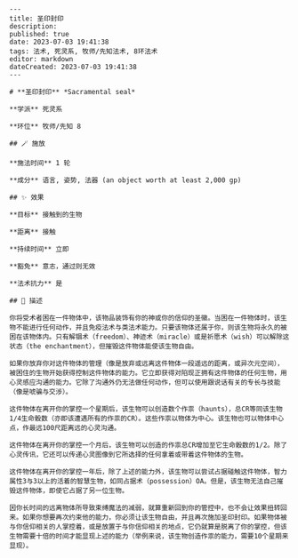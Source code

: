 
    ---
    title: 圣印封印
    description: 
    published: true
    date: 2023-07-03 19:41:38
    tags: 法术, 死灵系, 牧师/先知法术, 8环法术
    editor: markdown
    dateCreated: 2023-07-03 19:41:38
    ---

    # **圣印封印** *Sacramental seal*

    **学派** 死灵系 

    **环位** 牧师/先知 8

    ## 🪄 施放

    **施法时间** 1 轮

    **成分** 语言, 姿势, 法器 (an object worth at least 2,000 gp)

    ## ✨ 效果 

    **目标** 接触到的生物 

    **距离** 接触  

    **持续时间** 立即 

    **豁免** 意志，通过则无效

    **法术抗力** 是

    ## 📖 描述

    你将受术者困在一件物体中，该物品装饰有你的神或你的信仰的圣徽。当困在一件物体时，该生物不能进行任何动作，并且免疫法术与类法术能力。只要该物体还属于你，则该生物将永久的被困在该物体内。只有解锢术（freedom）、神迹术（miracle）或是祈愿术（wish）可以解除这状态（the enchantment），但摧毁这件物体能使该生物自由。

    如果你放弃你对这件物体的管理（像是放弃或远离这件物体一段遥远的距离，或异次元空间），被困住的生物开始获得控制这件物体的能力。它立即获得对陷现正拥有这件物体的任何生物，用心灵感应沟通的能力。它除了沟通外仍无法做任何动作，但可以使用跟说话有关的专长与技能（像是唬骗与交涉）。

    这件物体在离开你的掌控一个星期后，该生物可以创造数个作祟（haunts），总CR等同该生物1/4生命骰数（亦即该遭遇所有的作祟的CR）。这些作祟以物体为中心。该生物也可以物体中心点，作最远100尺距离远的心灵沟通。

    这件物体在离开你的掌控一个月后，该生物可以创造的作祟总CR增加至它生命骰数的1/2。除了心灵传讯，它还可以传递心灵图像到它所选择的任何拿着或带着这件物体的生物。

    这件物体在离开你的掌控一年后，除了上述的能力外，该生物可以尝试占据碰触这件物体，智力属性3与3以上的活着的智慧生物，如同占据术（possession）OA。但是，该生物无法自己摧毁这件物体，即使它占据了另一位生物。

    因你长时间的远离物体所导致束缚魔法的减弱，就算重新回到你的管控中，也不会让效果扭转回来。如果你想要再次约束他的能力，你必须让该生物自由，并且再次施加圣印封印。如果物体被与你信仰相关的人掌控着，或是放置于与你信仰相关的地点，它仍就算是脱离了你的掌控，但该生物需要十倍的时间才能显现上述的能力（举例来说，该生物创造作祟的能力，需要10个星期来显现）。
    